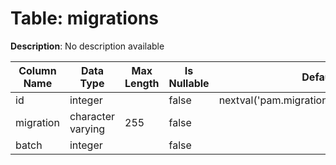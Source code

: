# Table: migrations

**Description**: No description available

| Column Name | Data Type | Max Length | Is Nullable | Default | Primary Key | Foreign Key |
|-------------|-----------|------------|-------------|---------|-------------|-------------|
| id | integer |  | false | nextval('pam.migrations_id_seq'::regclass) | migrations | migrations |
| migration | character varying | 255 | false |  |  |  |
| batch | integer |  | false |  |  |  |
